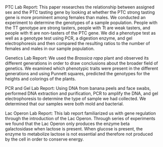 PTC Lab Report: This paper researches the relationship between assigned sex and the PTC tasting gene by looking at whether the PTC strong tasting gene is more prominent among females than males. We conducted an experiment to determine the genotypes of a sample population. People with the TT genotype are strong tasters, people with Tt are weak tasters, and people with tt are non-tasters of the PTC gene. We did a phenotype test as well as a genotype test using PCR, a digestion enzyme, and gel electrophoresis and then compared the resulting ratios to the number of females and males in our sample population.


Genetics Lab Report: We used the _Brassica rapa_ plant and observed its different generations in order to draw conclusions about the broader field of genetics. We examined which phenotypic traits were present in the different generations and using Punnett squares, predicted the genotypes for the heights and colorings of the plants.


PCR and Gel Lab Report: Using DNA from banana peels and face swabs, performed DNA extraction and purification, PCR to amplify the DNA, and gel electrophoresis to determine the type of sample we had collected. We determined that our samples were both mold and bacterial.


Lac Operon Lab Report: This lab report familiarized us with gene regulation through the introduction of the Lac Operon. Through series of experiments we found that the Lac Operon only produces the enzyme beta galactosidase when lactose is present. When glucose is present, the enzyme to metabolize lactose is not essential and therefore not produced by the cell in order to conserve energy.
